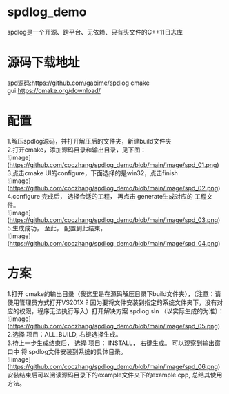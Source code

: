 # spdlog_demo
spdlog是一个开源、跨平台、无依赖、只有头文件的C++11日志库

# 源码下载地址
spd源码:https://github.com/gabime/spdlog
cmake gui:https://cmake.org/download/

# 配置
1.解压spdlog源码，并打开解压后的文件夹，新建build文件夹  
2.打开cmake，添加源码目录和输出目录，见下图：  
![image] (https://github.com/coczhang/spdlog_demo/blob/main/image/spd_01.png)  
3.点击cmake UI的configure，下面选择的是win32，点击finish  
![image] (https://github.com/coczhang/spdlog_demo/blob/main/image/spd_02.png)  
4.configure 完成后， 选择合适的工程， 再点击 generate生成对应的 工程文件。  
![image] (https://github.com/coczhang/spdlog_demo/blob/main/image/spd_03.png)  
5.生成成功， 至此， 配置到此结束，  
![image] (https://github.com/coczhang/spdlog_demo/blob/main/image/spd_04.png)  

# 方案
1.打开 cmake的输出目录（我这里是在源码解压目录下build文件夹），（注意：请使用管理员方式打开VS201X ? 因为要将文件安装到指定的系统文件夹下，没有对应的权限，程序无法执行写入）打开解决方案 spdlog.sln （以实际生成的为准）：  
![image] (https://github.com/coczhang/spdlog_demo/blob/main/image/spd_05.png)  
2.选择 项目：ALL_BUILD, 右键选择生成。  
3.待上一步生成结束后， 选择 项目： INSTALL， 右键生成。 可以观察到输出窗口中 将 spdlog文件安装到系统的具体目录。  
![image] (https://github.com/coczhang/spdlog_demo/blob/main/image/spd_06.png)  
安装结束后可以阅读源码目录下的example文件夹下的example.cpp, 总结其使用方法。